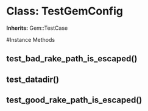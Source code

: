 # Class: TestGemConfig
**Inherits:** Gem::TestCase
    




#Instance Methods
## test_bad_rake_path_is_escaped() [](#method-i-test_bad_rake_path_is_escaped)

## test_datadir() [](#method-i-test_datadir)

## test_good_rake_path_is_escaped() [](#method-i-test_good_rake_path_is_escaped)

